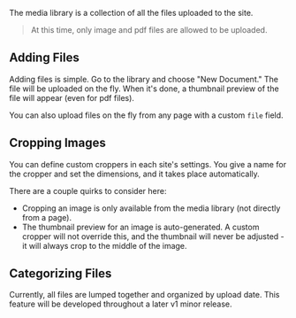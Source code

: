 The media library is a collection of all the files uploaded to the site.

> At this time, only image and pdf files are allowed to be uploaded.

Adding Files
----------------

Adding files is simple. Go to the library and choose "New Document." The file will be uploaded on the fly. When it's done, a thumbnail preview of the file will appear (even for pdf files).

You can also upload files on the fly from any page with a custom `file` field.

Cropping Images
----------------

You can define custom croppers in each site's settings. You give a name for the cropper and set the dimensions, and it takes place automatically.

There are a couple quirks to consider here:

* Cropping an image is only available from the media library (not directly from a page).
* The thumbnail preview for an image is auto-generated. A custom cropper will not override this, and the thumbnail will never be adjusted - it will always crop to the middle of the image.

Categorizing Files
----------------

Currently, all files are lumped together and organized by upload date. This feature will be developed throughout a later v1 minor release.
